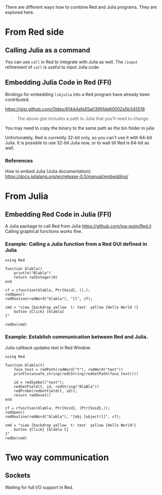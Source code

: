 There are different ways how to combine Red and Julia programs.  They are explored here.

# From Red side

## Calling Julia as a command

You can use `call` in Red to integrate with Julia as well.  The `/input` refinement of `call` is useful to input Julia code. 

## Embedding Julia Code in Red (FFI)

Bindings for embedding `libjulia` into a Red program have already been contributed.

https://gist.github.com/Oldes/61444afa55a0395fde60002a5b345518

> The above gist includes a path to Julia that you'll need to change.

You may need to copy the binary to the same path as the bin folder in julia

Unfortunately, Red is currently 32-bit only, so you can't use it with 64-bit Julia.  It is possible to use 32-bit Julia now, or to wait till Red is 64-bit as well.

### References

How to embed Julia (Julia documentation):
https://docs.julialang.org/en/release-0.5/manual/embedding/


# From Julia

## Embedding Red Code in Julia (FFI)

A Julia package to call Red from Julia https://github.com/joa-quim/Red.jl
Calling graphical functions works fine.

### Example: Calling a Julia function from a Red GUI defined in Julia

```
using Red

function blabla()
    println("Blabla")
    return redInteger(0)
end

cf = cfunction(blabla, Ptr{Void}, (),);
redOpen()
redRoutine(redWord("blabla"), "[]", cf);

cmd = "view [backdrop yellow  t: text  yellow {Hello World !}
    button {Click} [blabla] 
]"

redDo(cmd)
```

### Example: Establish communication between Red and Julia.

Julia callback updates text in Red Window.

```
using Red

function blabla(t)
    face_text = redPath(redWord("t"), redWord("text"))
    println(unsafe_string(redCString(redGetPath(face_text))))

    id = redSymbol("text");
    redSetField(t, id, redString("BlaBla"))
    redProbe(redGetField(t, id));
    return redUnset()
end

cf = cfunction(blabla, Ptr{Void}, (Ptr{Void},));
redOpen()
redRoutine(redWord("blabla"), "[obj [object!]]", cf);

cmd = "view [backdrop yellow  t: text  yellow {Hello World!}
    button {Click} [blabla t] 
]"
redDo(cmd)
```

# Two way communication
## Sockets

Waiting for full I/O support in Red.